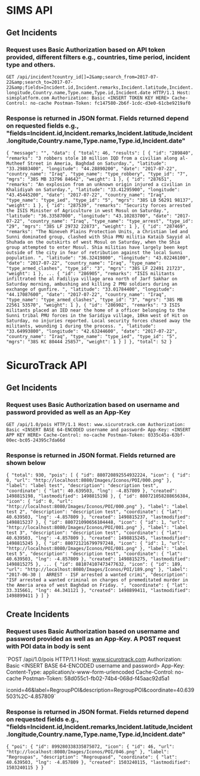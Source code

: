 # SIMS API

## Get Incidents

### Request uses Basic Authorization based on API token provided, different filters e.g., countries, time period, incident type and others.

`GET /api/incident?country_id[]=2&amp;search_from=2017-07-22&amp;search_to=2017-07-22&amp;fields=Incident.id,Incident.remarks,Incident.latitude,Incident.longitude,Country.name,Type.name,Type.id,Incident.date HTTP/1.1
Host: simsplatform.com
Authorization: Basic <INSERT TOKEN KEY HERE>
Cache-Control: no-cache
Postman-Token: fc147580-2b6f-1cdc-d3e0-61cbe9219af0`

### Response is returned in JSON format. Fields returned depend on requested fields e.g., "fields=Incident.id,Incident.remarks,Incident.latitude,Incident.longitude,Country.name,Type.name,Type.id,Incident.date"

`{
    "message": "",
    "data": {
        "total": 46,
        "results": [
            {
                "id": "289840",
                "remarks": "3 robbers stole 10 million IQD from a civilian along al-Mutheef Street in Ameria, Baghdad on Saturday.",
                "latitude": "33.29883400",
                "longitude": "44.28890200",
                "date": "2017-07-22",
                "country_name": "Iraq",
                "type_name": "type_robbery",
                "type_id": "7",
                "mgrs": "38S MB 33796 84642",
                "weight": 1
            },
            {
                "id": "287651",
                "remarks": "An explosion from an unknown origin injured a civilian in Khalidiyah on Saturday.",
                "latitude": "33.41295900",
                "longitude": "43.45445200",
                "date": "2017-07-22",
                "country_name": "Iraq",
                "type_name": "type_ied",
                "type_id": "5",
                "mgrs": "38S LB 56291 98137",
                "weight": 1
            },
            {
                "id": "287539",
                "remarks": "Security forces arrested the ISIS Minister of Agriculture in west Mosul on Saturday.",
                "latitude": "36.33587000",
                "longitude": "43.10283700",
                "date": "2017-07-22",
                "country_name": "Iraq",
                "type_name": "type_arrest",
                "type_id": "29",
                "mgrs": "38S LF 29732 22873",
                "weight": 1
            },
            {
                "id": "287469",
                "remarks": "The Nineveh Plains Protection Units, a Christian led and Sunni dominated group, clashed with Shia PMU militia Kataib Sayyid al Shuhada on the outskirts of west Mosul on Saturday, when the Shia group attempted to enter Mosul. Shia militias have largely been kept outside of the city in fear of retribution against the local Sunni population. ",
                "latitude": "36.32419800",
                "longitude": "43.02246100",
                "date": "2017-07-22",
                "country_name": "Iraq",
                "type_name": "type_armed_clashes",
                "type_id": "3",
                "mgrs": "38S LF 22491 21723",
                "weight": 1
            },
            ...
            {
                "id": "286905",
                "remarks": "ISIS militants infiltrated the al Fadiliya village area north of Jarf Sakhar on Saturday morning, ambushing and killing 2 PMU soldiers during an exchange of gunfire. ",
                "latitude": "33.01784400",
                "longitude": "44.17087600",
                "date": "2017-07-22",
                "country_name": "Iraq",
                "type_name": "type_armed_clashes",
                "type_id": "3",
                "mgrs": "38S MB 22561 53570",
                "weight": 1
            },
            {
                "id": "286902",
                "remarks": "3 ISIS militants placed an IED near the home of a officer belonging to the Sunni tribal PMU forces in the Saridiya village, 10km west of Hit on Saturday, no injuries reported. Local security forces chased away the militants, wounding 1 during the process. ",
                "latitude": "33.64993800",
                "longitude": "42.63244600",
                "date": "2017-07-22",
                "country_name": "Iraq",
                "type_name": "type_ied",
                "type_id": "5",
                "mgrs": "38S KC 80444 25857",
                "weight": 1
            }
        ]
    },
    "total": 52
}`

# SicuroTrack API

## Get Incidents

### Request uses Basic Authorization based on username and password provided as well as an App-Key

`GET /api/1.0/pois HTTP/1.1
Host: www.sicurotrack.com
Authorization: Basic <INSERT BASE 64-ENCODED username and password>
App-Key: <INSERT APP KEY HERE>
Cache-Control: no-cache
Postman-Token: 0335c45a-63bf-00ec-bc05-24395c7da66d
`

### Response is returned in JSON format. Fields returned are shown below

`{
    "total": 930,
    "pois": [
        {
            "id": 880720892554932224,
            "icon": {
                "id": 0,
                "url": "http://localhost:8080/Images/Iconos/POI/000.png"
            },
            "label": "label test",
            "description": "description test",
            "coordinate": {
                "lat": 40.639503,
                "lng": -4.857809
            },
            "created": 1498815198,
            "lastmodified": 1498815198
        },
        {
            "id": 880721058288656384,
            "icon": {
                "id": 0,
                "url": "http://localhost:8080/Images/Iconos/POI/000.png"
            },
            "label": "label test 2",
            "description": "description test",
            "coordinate": {
                "lat": 40.639503,
                "lng": -4.857809
            },
            "created": 1498815237,
            "lastmodified": 1498815237
        },
        {
            "id": 880721090656104448,
            "icon": {
                "id": 1,
                "url": "http://localhost:8080/Images/Iconos/POI/001.png"
            },
            "label": "label test 3",
            "description": "description test",
            "coordinate": {
                "lat": 40.639503,
                "lng": -4.857809
            },
            "created": 1498815245,
            "lastmodified": 1498815245
        },
        {
            "id": 880721216799797248,
            "icon": {
                "id": 1,
                "url": "http://localhost:8080/Images/Iconos/POI/001.png"
            },
            "label": "label test 5",
            "description": "description test",
            "coordinate": {
                "lat": 40.639503,
                "lng": -4.857809
            },
            "created": 1498815275,
            "lastmodified": 1498815275
        },
        ...
        {
           "id": 881074107473477632,
           "icon": {
               "id": 189,
               "url": "http://localhost:8080/Images/Iconos/POI/189.png"
           },
           "label": "2017-06-30 |  ARREST - ISF arrested a wanted crimi",
           "description": "ISF arrested a wanted criminal on charges of premeditated murder in the Ameria area of west Baghdad on Friday. ",
           "coordinate": {
               "lat": 33.315661,
               "lng": 44.341121
           },
           "created": 1498899411,
           "lastmodified": 1498899411
       }
   ]
}`

## Create Incidents

### Request uses Basic Authorization based on username and password provided as well as an App-Key. A POST request with POI data in body is sent

`POST /api/1.0/pois HTTP/1.1
Host: www.sicurotrack.com
Authorization: Basic <INSERT BASE 64-ENCODED username and password>
App-Key: <INSERT APP KEY HERE>
Content-Type: application/x-www-form-urlencoded
Cache-Control: no-cache
Postman-Token: 58d055c1-fb02-74b4-068d-f45aac92d5a1

iconid=46&label=RegroupPOI&description=RegroupPOI&coordinate=40.639503%2C-4.857809`

### Response is returned in JSON format. Fields returned depend on requested fields e.g., "fields=Incident.id,Incident.remarks,Incident.latitude,Incident.longitude,Country.name,Type.name,Type.id,Incident.date"

`{
    "poi": {
        "id": 899280338335875072,
        "icon": {
            "id": 46,
            "url": "http://localhost:8080/Images/Iconos/POI/046.png"
        },
        "label": "Regroupas",
        "description": "Regroupasd",
        "coordinate": {
            "lat": 40.639503,
            "lng": -4.857809
        },
        "created": 1503240115,
        "lastmodified": 1503240115
    }
}`
